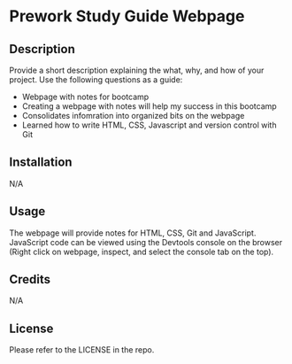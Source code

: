 # Prework Study Guide Webpage

## Description

Provide a short description explaining the what, why, and how of your project. Use the following questions as a guide:

- Webpage with notes for bootcamp
- Creating a webpage with notes will help my success in this bootcamp
- Consolidates infomration into organized bits on the webpage
- Learned how to write HTML, CSS, Javascript and version control with Git

## Installation

N/A

## Usage

The webpage will provide notes for HTML, CSS, Git and JavaScript.
JavaScript code can be viewed using the Devtools console on the browser (Right click on webpage, inspect, and select the console tab on the top).

## Credits

N/A

## License

Please refer to the LICENSE in the repo.
